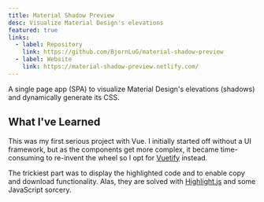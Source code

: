 ```yaml
---
title: Material Shadow Preview
desc: Visualize Material Design's elevations
featured: true
links:
  - label: Repository
    link: https://github.com/BjornLuG/material-shadow-preview
  - label: Website
    link: https://material-shadow-preview.netlify.com/
---
```


A single page app (SPA) to visualize Material Design's elevations (shadows) and dynamically generate its CSS.

## What I've Learned

This was my first serious project with Vue. I initially started off without a UI framework, but as the components get more complex, it became time-consuming to re-invent the wheel so I opt for [Vuetify](https://vuetifyjs.com) instead.

The trickiest part was to display the highlighted code and to enable copy and download functionality. Alas, they are solved with [Highlight.js](https://highlightjs.org) and some JavaScript sorcery.
